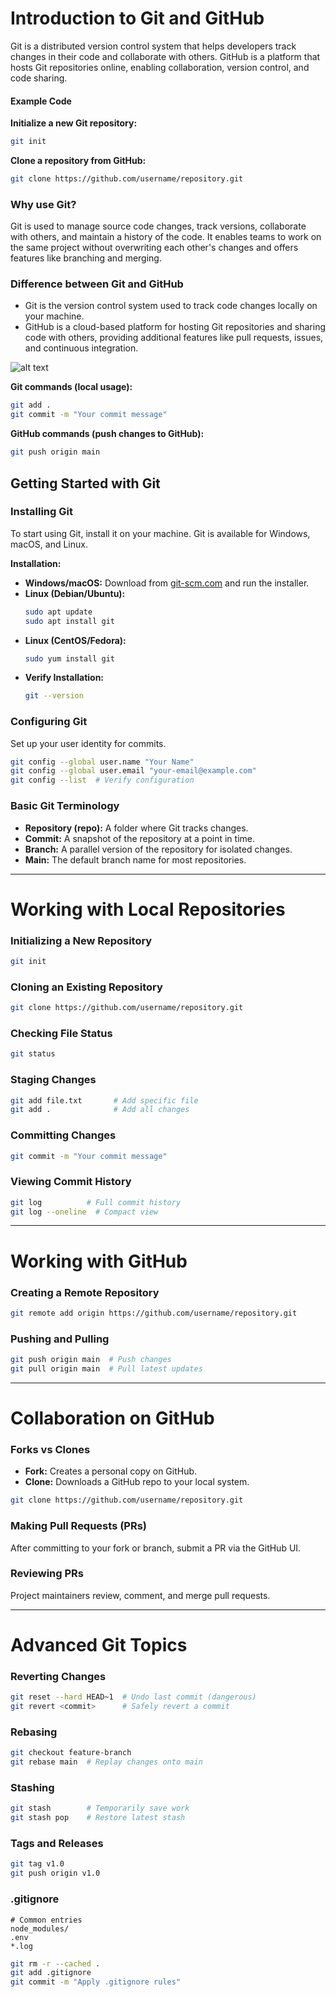 # Introduction to Git and GitHub

Git is a distributed version control system that helps developers track changes in their code and collaborate with others. GitHub is a platform that hosts Git repositories online, enabling collaboration, version control, and code sharing.

#### Example Code
**Initialize a new Git repository:**
```bash
git init
```
**Clone a repository from GitHub:**
```bash
git clone https://github.com/username/repository.git
```
### Why use Git?
Git is used to manage source code changes, track versions, collaborate with others, and maintain a history of the code. It enables teams to work on the same project without overwriting each other's changes and offers features like branching and merging.
### Difference between Git and GitHub
* Git is the version control system used to track code changes locally on your machine.
* GitHub is a cloud-based platform for hosting Git repositories and sharing code with others, providing additional features like pull requests, issues, and continuous integration.

![alt text](<../OneDrive/Desktop/sample/WhatsApp Image 2025-05-03 at 00.24.19_2cb0a808.jpg>)

**Git commands (local usage):**
```bash 
git add .
git commit -m "Your commit message"
```
**GitHub commands (push changes to GitHub):**
```bash
git push origin main
```

## Getting Started with Git

### Installing Git

To start using Git, install it on your machine. Git is available for Windows, macOS, and Linux.

**Installation:**
- **Windows/macOS:** Download from [git-scm.com](https://git-scm.com/downloads) and run the installer.
- **Linux (Debian/Ubuntu):**
  ```bash
  sudo apt update
  sudo apt install git
  ```
- **Linux (CentOS/Fedora):**
  ```bash
  sudo yum install git
  ```
- **Verify Installation:**
  ```bash
  git --version
  ```

### Configuring Git

Set up your user identity for commits.

```bash
git config --global user.name "Your Name"
git config --global user.email "your-email@example.com"
git config --list  # Verify configuration
```

### Basic Git Terminology

- **Repository (repo):** A folder where Git tracks changes.
- **Commit:** A snapshot of the repository at a point in time.
- **Branch:** A parallel version of the repository for isolated changes.
- **Main:** The default branch name for most repositories.

---

# Working with Local Repositories

### Initializing a New Repository

```bash
git init
```

### Cloning an Existing Repository

```bash
git clone https://github.com/username/repository.git
```

### Checking File Status

```bash
git status
```

### Staging Changes

```bash
git add file.txt       # Add specific file
git add .              # Add all changes
```

### Committing Changes

```bash
git commit -m "Your commit message"
```

### Viewing Commit History

```bash
git log          # Full commit history
git log --oneline  # Compact view
```

---

# Working with GitHub

### Creating a Remote Repository

```bash
git remote add origin https://github.com/username/repository.git
```

### Pushing and Pulling

```bash
git push origin main  # Push changes
git pull origin main  # Pull latest updates
```

---

# Collaboration on GitHub

### Forks vs Clones

- **Fork:** Creates a personal copy on GitHub.
- **Clone:** Downloads a GitHub repo to your local system.

```bash
git clone https://github.com/username/repository.git
```

### Making Pull Requests (PRs)

After committing to your fork or branch, submit a PR via the GitHub UI.

### Reviewing PRs

Project maintainers review, comment, and merge pull requests.

---

# Advanced Git Topics

### Reverting Changes

```bash
git reset --hard HEAD~1  # Undo last commit (dangerous)
git revert <commit>      # Safely revert a commit
```

### Rebasing

```bash
git checkout feature-branch
git rebase main  # Replay changes onto main
```

### Stashing

```bash
git stash        # Temporarily save work
git stash pop    # Restore latest stash
```

### Tags and Releases

```bash
git tag v1.0
git push origin v1.0
```

### .gitignore

```gitignore
# Common entries
node_modules/
.env
*.log
```

```bash
git rm -r --cached .
git add .gitignore
git commit -m "Apply .gitignore rules"
```
